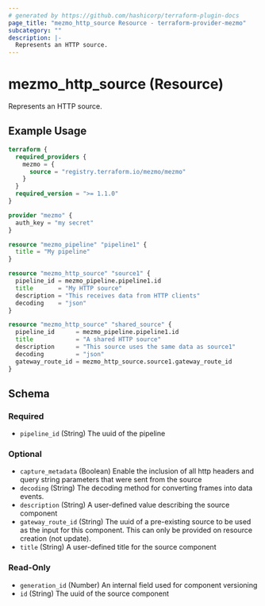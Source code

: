 ```yaml
---
# generated by https://github.com/hashicorp/terraform-plugin-docs
page_title: "mezmo_http_source Resource - terraform-provider-mezmo"
subcategory: ""
description: |-
  Represents an HTTP source.
---
```


# mezmo_http_source (Resource)

Represents an HTTP source.

## Example Usage

```terraform
terraform {
  required_providers {
    mezmo = {
      source = "registry.terraform.io/mezmo/mezmo"
    }
  }
  required_version = ">= 1.1.0"
}

provider "mezmo" {
  auth_key = "my secret"
}

resource "mezmo_pipeline" "pipeline1" {
  title = "My pipeline"
}

resource "mezmo_http_source" "source1" {
  pipeline_id = mezmo_pipeline.pipeline1.id
  title       = "My HTTP source"
  description = "This receives data from HTTP clients"
  decoding    = "json"
}

resource "mezmo_http_source" "shared_source" {
  pipeline_id      = mezmo_pipeline.pipeline1.id
  title            = "A shared HTTP source"
  description      = "This source uses the same data as source1"
  decoding         = "json"
  gateway_route_id = mezmo_http_source.source1.gateway_route_id
}
```

<!-- schema generated by tfplugindocs -->
## Schema

### Required

- `pipeline_id` (String) The uuid of the pipeline

### Optional

- `capture_metadata` (Boolean) Enable the inclusion of all http headers and query string parameters that were sent from the source
- `decoding` (String) The decoding method for converting frames into data events.
- `description` (String) A user-defined value describing the source component
- `gateway_route_id` (String) The uuid of a pre-existing source to be used as the input for this component. This can only be provided on resource creation (not update).
- `title` (String) A user-defined title for the source component

### Read-Only

- `generation_id` (Number) An internal field used for component versioning
- `id` (String) The uuid of the source component

